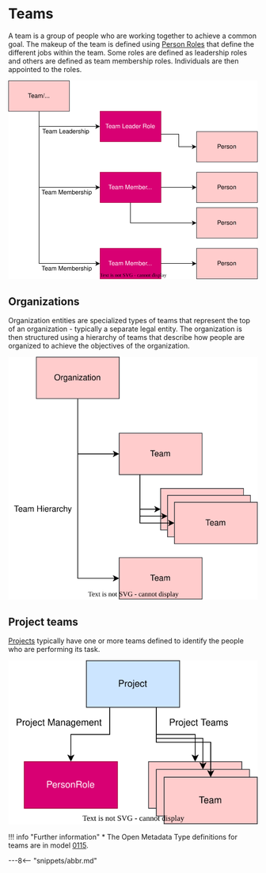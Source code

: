 <!-- SPDX-License-Identifier: CC-BY-4.0 -->
<!-- Copyright Contributors to the ODPi Egeria project. -->

# Teams

A team is a group of people who are working together to achieve a common goal.  The makeup of the team is defined using [Person Roles](/concepts/person-role) that define the different jobs within the team.  Some roles are defined as leadership roles and others are defined as team membership roles.  Individuals are then appointed to the roles.

![team roles](team-roles.svg)


## Organizations

Organization entities are specialized types of teams that represent the top of an organization - typically a separate legal entity.  The organization is then structured using a hierarchy of teams that describe how people are organized to achieve the objectives of the organization.

![organizational structure](team-hierarchy.svg)


## Project teams

[Projects](/concepts/projects) typically have one or more teams defined to identify the people who are performing its task.

![project teams](project-teams.svg)


!!! info "Further information"
    * The Open Metadata Type definitions for teams are in model [0115](/types/1/1005-teams).

---8<-- "snippets/abbr.md"